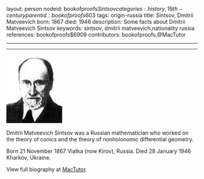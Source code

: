 layout: person
nodeid: bookofproofs$Sintsov
categories: history,19th-century
parentid: bookofproofs$603
tags: origin-russia
title: Sintsov, Dmitrii Matveevich
born: 1867
died: 1946
description: Some facts about Dmitrii Matveevich Sintsov
keywords: sintsov, dmitrii matveevich,nationality russia
references: bookofproofs$6909
contributors: bookofproofs,@MacTutor

---


---

![Sintsov.jpg](https://github.com/bookofproofs/bookofproofs.github.io/blob/main/_sources/_assets/images/portraits/Sintsov.jpg?raw=true)

Dmitrii Matveevich Sintsov was a Russian mathematician who worked on the theory of conics and  the theory of nonholonomic differential geometry.

Born 21 November 1867 Viatka (now Kirov), Russia. Died 28 January 1946 Kharkov, Ukraine.


View full biography at [MacTutor](https://mathshistory.st-andrews.ac.uk/Biographies/Sintsov/).